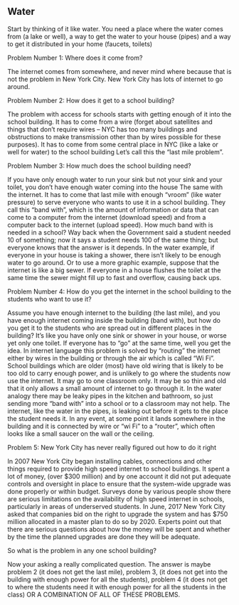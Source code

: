## Water

Start by thinking of it like water.  You need a place where the water comes from (a lake or well), a way to get the water to your house (pipes) and a way to get it distributed in your home (faucets, toilets)

Problem  Number 1: Where does it come from?

The internet comes from somewhere, and never mind where because that is not the problem in New York City.  New York City has lots of internet to go around.

Problem Number 2:  How does it get to a school building?

The problem with access for schools starts with getting enough of it into the school building.  It has to come from a wire (forget about satellites and things that don’t require wires – NYC has too many buildings and obstructions to make transmission other than by wires possible for these purposes).  It has to come from some central place in NYC (like a lake or well for water) to the school building  Let’s call this the “last mile problem”.

Problem Number 3:  How much does the school  building need?

If you have only enough water to run your sink but not your sink and your toilet, you don’t have enough water coming into the house  The same with the internet.  It has to come that last mile with enough “vroom” (like water pressure) to serve everyone who wants to use it in a school building.  They call this “band with”, which is the amount of information or data that can come to a computer from the internet (download speed) and from a computer back to the internet (upload speed).  How much band with is needed in a school?  Way back when the Government said a student needed 10 of something; now it says a student needs 100 of the same thing; but everyone knows that the answer is it depends.  In the water example, if everyone in your house is taking a shower, there isn’t likely to be enough water to go around.  Or to use a more graphic example, suppose that the internet is like a big sewer.  If everyone in a house flushes the toilet at the same time the sewer might fill up to fast and overflow, causing back ups.   

Problem Number 4:  How do you get the internet in the school building to the students who want to use it?

Assume you have enough internet to the building (the last mile), and you have enough internet coming inside the building (band with), but how do you get it to the students who are spread out in different places in the building?    It’s like you have only one sink or shower in your house, or worse yet only one toilet.  If everyone has to “go” at the same time, well you get the idea.  In internet language this problem is solved by  “routing” the internet either by wires in the building or through the air which is called “Wi Fi”.  School buildings which are older (most) have old wiring that is likely to be too old to carry enough power, and is unlikely to go where the students now use the internet.  It may go to one classroom only.  It may be so thin and old that it only allows a small amount of internet to go through it.  In the water analogy there may be  leaky pipes in the kitchen and bathroom, so just sending more “band with” into a school or to a classroom may not help.  The internet, like the water in the pipes, is leaking out before it gets to the place the student needs it.  In any event, at some point  it lands somewhere in the building and it is connected by wire or “wi Fi” to a “router”, which often looks like a small saucer on the wall or the ceiling.

Problem 5:  New York City has never really figured out how to do it right

In 2007 New York City began installing cables, connections and other things required to provide high speed internet to school buildings.  It spent a lot of money, (over $300 million) and by one account it did not put adequate controls and oversight in place to ensure that the system-wide upgrade was done properly or within budget.  Surveys done by various people show there are serious limitations on the availability of high speed internet in schools, particularly in areas of underserved students.    In June, 2017 New York  City asked  that companies bid on the right to upgrade the system and has $750 million allocated in a master plan to do so by 2020.  Experts point out that there are serious questions about how the money will be spent and whether by the time the planned upgrades are done they will be adequate.



So what is the problem in any one school building?

Now your asking a really complicated question.  The answer is maybe problem 2 (it does not get the last mile), problem 3, (it does not get into the building with enough power for all the students), problem 4 (it does not get to where the students need it with enough power for all the students in the class) OR A COMBINATION OF ALL OF THESE PROBLEMS.
